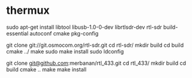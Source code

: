 # thermux

sudo apt-get install libtool libusb-1.0-0-dev librtlsdr-dev rtl-sdr build-essential autoconf cmake pkg-config

git clone git://git.osmocom.org/rtl-sdr.git
cd rtl-sdr/
mkdir build
cd build
cmake ../
make
sudo make install
sudo ldconfig

git clone git@github.com:merbanan/rtl_433.git
cd rtl_433/
mkdir build
cd build
cmake ..
make
make install
